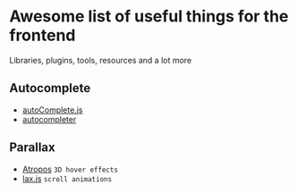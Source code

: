 # Awesome list of useful things for the frontend
Libraries, plugins, tools, resources and a lot more

## Autocomplete
- [autoComplete.js](https://github.com/TarekRaafat/autoComplete.js)
- [autocompleter](https://github.com/kraaden/autocomplete)

## Parallax
- [Atropos](https://atroposjs.com/) `3D hover effects`
- [lax.js](https://github.com/alexfoxy/lax.js) `scroll animations`

